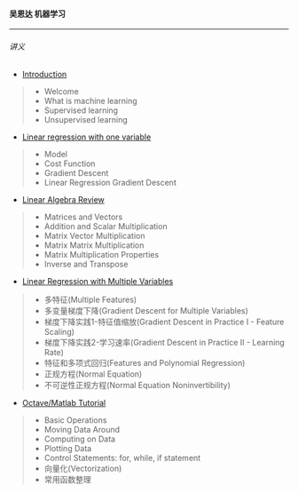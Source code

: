 #### 吴恩达 机器学习
----

###### 讲义

- [Introduction](讲义/1_Lecture1.pdf)
> - Welcome
> - What is machine learning
> - Supervised learning
> - Unsupervised learning

- [Linear regression with one variable](讲义/2_Lecture2.pdf)
> - Model
> - Cost Function
> - Gradient Descent
> - Linear Regression Gradient Descent

- [Linear Algebra Review](讲义/3_Lecture3.pdf)
> - Matrices and Vectors
> - Addition and Scalar Multiplication
> - Matrix Vector Multiplication
> - Matrix Matrix Multiplication
> - Matrix Multiplication Properties
> - Inverse and Transpose

- [Linear Regression with Multiple Variables](讲义/4_Lecture4.pdf)
> - 多特征(Multiple Features)
> - 多变量梯度下降(Gradient Descent for Multiple Variables)
> - 梯度下降实践1-特征值缩放(Gradient Descent in Practice I - Feature Scaling)
> - 梯度下降实践2-学习速率(Gradient Descent in Practice II - Learning Rate)
> - 特征和多项式回归(Features and Polynomial Regression)
> - 正规方程(Normal Equation)
> - 不可逆性正规方程(Normal Equation Noninvertibility)


- [Octave/Matlab Tutorial](讲义/5_Lecture5.pdf)
> - Basic Operations
> - Moving Data Around
> - Computing on Data
> - Plotting Data
> - Control Statements: for, while, if statement
> - 向量化(Vectorization)
> - 常用函数整理


















